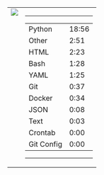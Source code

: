 
<table><tr>
<td valign="top">
  <img src="https://wakatime.com/share/@Aperture/0cd21d5d-ac4f-458d-9c71-d06f479c1297.png" />
</td>

<td valign="top">
  <hr>
  <table>
    <tr><td>Python</td><td>18:56</td></tr><tr><td>Other</td><td>2:51</td></tr><tr><td>HTML</td><td>2:23</td></tr><tr><td>Bash</td><td>1:28</td></tr><tr><td>YAML</td><td>1:25</td></tr><tr><td>Git</td><td>0:37</td></tr><tr><td>Docker</td><td>0:34</td></tr><tr><td>JSON</td><td>0:08</td></tr><tr><td>Text</td><td>0:03</td></tr><tr><td>Crontab</td><td>0:00</td></tr><tr><td>Git Config</td><td>0:00</td></tr>
  </table>
  <hr>
</td>
</tr></table>

